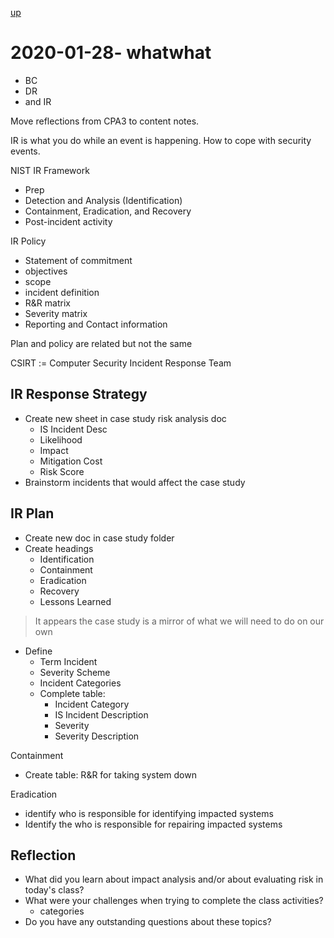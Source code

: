 [up](./index.md)

# 2020-01-28- whatwhat

- BC
- DR
- and IR

Move reflections from CPA3 to content notes.

IR is what you do while an event is happening. How to cope with security events.

NIST IR Framework

- Prep
- Detection and Analysis (Identification)
- Containment, Eradication, and Recovery
- Post-incident activity

IR Policy

- Statement of commitment
- objectives
- scope
- incident definition
- R&R matrix
- Severity matrix
- Reporting and Contact information

Plan and policy are related but not the same

CSIRT := Computer Security Incident Response Team

## IR Response Strategy

- Create new sheet in case study risk analysis doc
	- IS Incident Desc
	- Likelihood
	- Impact
	- Mitigation Cost
	- Risk Score
- Brainstorm incidents that would affect the case study

## IR Plan

- Create new doc in case study folder
- Create headings
	- Identification
	- Containment
	- Eradication
	- Recovery
	- Lessons Learned

> It appears the case study is a mirror of what we will need to do on our own

- Define
	- Term Incident
	- Severity Scheme
	- Incident Categories
	- Complete table:
		- Incident Category
		- IS Incident Description
		- Severity
		- Severity Description

Containment

- Create table: R&R for taking system down

Eradication

- identify who is responsible for identifying impacted systems
- Identify the who is responsible for repairing impacted systems

## Reflection

- What did you learn about impact analysis and/or about evaluating risk in today's class?
- What were your challenges when trying to complete the class activities?
	- categories
- Do you have any outstanding questions about these topics?
